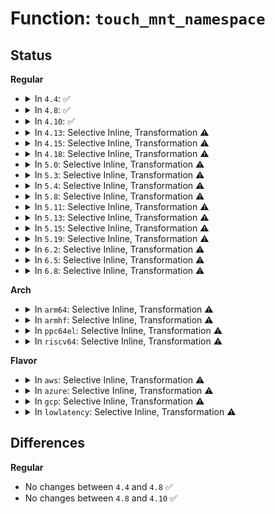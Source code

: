 # Function: <code>touch_mnt_namespace</code>

## Status
<b>Regular</b>
<ul>
<li>
<details>
<summary>In <code>4.4</code>: ✅</summary>

```c
void touch_mnt_namespace(struct mnt_namespace *ns);
```

**Collision:** Unique Static

**Inline:** No

**Transformation:** False

**Instances:**

```
In fs/namespace.c (ffffffff8122bc00)
Location: fs/namespace.c:791
Inline: False
Direct callers:
  - fs/namespace.c:mark_mounts_for_expiry
  - fs/namespace.c:do_umount
  - fs/namespace.c:attach_recursive_mnt
  - fs/namespace.c:do_mount
  - fs/namespace.c:SyS_pivot_root
```
**Symbols:**

```
ffffffff8122bc00-ffffffff8122bc3c: touch_mnt_namespace (STB_LOCAL)
```
</details>
</li>
<li>
<details>
<summary>In <code>4.8</code>: ✅</summary>

```c
void touch_mnt_namespace(struct mnt_namespace *ns);
```

**Collision:** Unique Static

**Inline:** No

**Transformation:** False

**Instances:**

```
In fs/namespace.c (ffffffff81254370)
Location: fs/namespace.c:791
Inline: False
Direct callers:
  - fs/namespace.c:SyS_pivot_root
  - fs/namespace.c:do_mount
  - fs/namespace.c:mark_mounts_for_expiry
  - fs/namespace.c:attach_recursive_mnt
  - fs/namespace.c:do_umount
```
**Symbols:**

```
ffffffff81254370-ffffffff812543ac: touch_mnt_namespace (STB_LOCAL)
```
</details>
</li>
<li>
<details>
<summary>In <code>4.10</code>: ✅</summary>

```c
void touch_mnt_namespace(struct mnt_namespace *ns);
```

**Collision:** Unique Static

**Inline:** No

**Transformation:** False

**Instances:**

```
In fs/namespace.c (ffffffff812676a0)
Location: fs/namespace.c:792
Inline: False
Direct callers:
  - fs/namespace.c:SyS_pivot_root
  - fs/namespace.c:do_mount
  - fs/namespace.c:mark_mounts_for_expiry
  - fs/namespace.c:attach_recursive_mnt
  - fs/namespace.c:do_umount
  - fs/namespace.c:commit_tree
```
**Symbols:**

```
ffffffff812676a0-ffffffff812676dc: touch_mnt_namespace (STB_LOCAL)
```
</details>
</li>
<li>
<details>
<summary>In <code>4.13</code>: Selective Inline, Transformation ⚠️</summary>

**Collision:** Unique Static

**Inline:** Selective

**Transformation:** True

**Instances:**

```
In fs/namespace.c (ffffffff8127945b)
Location: fs/namespace.c:793
Inline: True
Inline callers:
  - fs/namespace.c:SyS_pivot_root
  - fs/namespace.c:do_mount
  - fs/namespace.c:mark_mounts_for_expiry
  - fs/namespace.c:attach_recursive_mnt
  - fs/namespace.c:do_umount
  - fs/namespace.c:commit_tree
Direct callers:
  - fs/namespace.c:SyS_pivot_root
  - fs/namespace.c:do_mount
  - fs/namespace.c:mark_mounts_for_expiry
  - fs/namespace.c:attach_recursive_mnt
  - fs/namespace.c:do_umount
  - fs/namespace.c:commit_tree
```
**Symbols:**

```
ffffffff81275e40-ffffffff81275e76: touch_mnt_namespace.part.22 (STB_LOCAL)
```
</details>
</li>
<li>
<details>
<summary>In <code>4.15</code>: Selective Inline, Transformation ⚠️</summary>

**Collision:** Unique Static

**Inline:** Selective

**Transformation:** True

**Instances:**

```
In fs/namespace.c (ffffffff8129be9b)
Location: fs/namespace.c:860
Inline: True
Inline callers:
  - fs/namespace.c:SyS_pivot_root
  - fs/namespace.c:do_mount
  - fs/namespace.c:mark_mounts_for_expiry
  - fs/namespace.c:attach_recursive_mnt
  - fs/namespace.c:do_umount
  - fs/namespace.c:commit_tree
Direct callers:
  - fs/namespace.c:SyS_pivot_root
  - fs/namespace.c:do_mount
  - fs/namespace.c:mark_mounts_for_expiry
  - fs/namespace.c:attach_recursive_mnt
  - fs/namespace.c:do_umount
  - fs/namespace.c:commit_tree
```
**Symbols:**

```
ffffffff812981e0-ffffffff81298216: touch_mnt_namespace.part.25 (STB_LOCAL)
```
</details>
</li>
<li>
<details>
<summary>In <code>4.18</code>: Selective Inline, Transformation ⚠️</summary>

**Collision:** Unique Static

**Inline:** Selective

**Transformation:** True

**Instances:**

```
In fs/namespace.c (ffffffff812c1fc5)
Location: fs/namespace.c:870
Inline: True
Inline callers:
  - fs/namespace.c:__ia32_sys_pivot_root
  - fs/namespace.c:__x64_sys_pivot_root
  - fs/namespace.c:do_mount
  - fs/namespace.c:mark_mounts_for_expiry
  - fs/namespace.c:attach_recursive_mnt
  - fs/namespace.c:ksys_umount
  - fs/namespace.c:commit_tree
Direct callers:
  - fs/namespace.c:__ia32_sys_pivot_root
  - fs/namespace.c:__x64_sys_pivot_root
  - fs/namespace.c:do_mount
  - fs/namespace.c:mark_mounts_for_expiry
  - fs/namespace.c:attach_recursive_mnt
  - fs/namespace.c:ksys_umount
  - fs/namespace.c:commit_tree
```
**Symbols:**

```
ffffffff812bdaa0-ffffffff812bdad6: touch_mnt_namespace.part.38 (STB_LOCAL)
```
</details>
</li>
<li>
<details>
<summary>In <code>5.0</code>: Selective Inline, Transformation ⚠️</summary>

**Collision:** Unique Static

**Inline:** Selective

**Transformation:** True

**Instances:**

```
In fs/namespace.c (ffffffff812d7265)
Location: fs/namespace.c:782
Inline: True
Inline callers:
  - fs/namespace.c:__ia32_sys_pivot_root
  - fs/namespace.c:__x64_sys_pivot_root
  - fs/namespace.c:mark_mounts_for_expiry
  - fs/namespace.c:attach_recursive_mnt
  - fs/namespace.c:ksys_umount
  - fs/namespace.c:commit_tree
Direct callers:
  - fs/namespace.c:__ia32_sys_pivot_root
  - fs/namespace.c:__x64_sys_pivot_root
  - fs/namespace.c:mark_mounts_for_expiry
  - fs/namespace.c:attach_recursive_mnt
  - fs/namespace.c:ksys_umount
  - fs/namespace.c:commit_tree
```
**Symbols:**

```
ffffffff812d3110-ffffffff812d3146: touch_mnt_namespace.part.40 (STB_LOCAL)
```
</details>
</li>
<li>
<details>
<summary>In <code>5.3</code>: Selective Inline, Transformation ⚠️</summary>

**Collision:** Unique Static

**Inline:** Selective

**Transformation:** True

**Instances:**

```
In fs/namespace.c (ffffffff812f56b6)
Location: fs/namespace.c:790
Inline: True
Inline callers:
  - fs/namespace.c:__ia32_sys_pivot_root
  - fs/namespace.c:__x64_sys_pivot_root
  - fs/namespace.c:mark_mounts_for_expiry
  - fs/namespace.c:attach_recursive_mnt
  - fs/namespace.c:ksys_umount
  - fs/namespace.c:commit_tree
Direct callers:
  - fs/namespace.c:__ia32_sys_pivot_root
  - fs/namespace.c:__x64_sys_pivot_root
  - fs/namespace.c:mark_mounts_for_expiry
  - fs/namespace.c:attach_recursive_mnt
  - fs/namespace.c:ksys_umount
  - fs/namespace.c:commit_tree
```
**Symbols:**

```
ffffffff812f0110-ffffffff812f0146: touch_mnt_namespace.part.0 (STB_LOCAL)
```
</details>
</li>
<li>
<details>
<summary>In <code>5.4</code>: Selective Inline, Transformation ⚠️</summary>

**Collision:** Unique Static

**Inline:** Selective

**Transformation:** True

**Instances:**

```
In fs/namespace.c (ffffffff81307236)
Location: fs/namespace.c:790
Inline: True
Inline callers:
  - fs/namespace.c:__ia32_sys_pivot_root
  - fs/namespace.c:__x64_sys_pivot_root
  - fs/namespace.c:mark_mounts_for_expiry
  - fs/namespace.c:attach_recursive_mnt
  - fs/namespace.c:ksys_umount
  - fs/namespace.c:commit_tree
Direct callers:
  - fs/namespace.c:__ia32_sys_pivot_root
  - fs/namespace.c:__x64_sys_pivot_root
  - fs/namespace.c:mark_mounts_for_expiry
  - fs/namespace.c:attach_recursive_mnt
  - fs/namespace.c:ksys_umount
  - fs/namespace.c:commit_tree
```
**Symbols:**

```
ffffffff81301cb0-ffffffff81301ce6: touch_mnt_namespace.part.0 (STB_LOCAL)
```
</details>
</li>
<li>
<details>
<summary>In <code>5.8</code>: Selective Inline, Transformation ⚠️</summary>

**Collision:** Unique Static

**Inline:** Selective

**Transformation:** True

**Instances:**

```
In fs/namespace.c (ffffffff81340a99)
Location: fs/namespace.c:806
Inline: True
Inline callers:
  - fs/namespace.c:__do_sys_pivot_root
  - fs/namespace.c:shrink_submounts
  - fs/namespace.c:shrink_submounts
  - fs/namespace.c:mark_mounts_for_expiry
  - fs/namespace.c:mark_mounts_for_expiry
  - fs/namespace.c:do_reconfigure_mnt
  - fs/namespace.c:do_reconfigure_mnt
  - fs/namespace.c:attach_recursive_mnt
  - fs/namespace.c:attach_recursive_mnt
  - fs/namespace.c:commit_tree
  - fs/namespace.c:commit_tree
Direct callers:
  - fs/namespace.c:__do_sys_pivot_root
```
**Symbols:**

```
ffffffff8133aac0-ffffffff8133aaf6: touch_mnt_namespace.part.0 (STB_LOCAL)
```
</details>
</li>
<li>
<details>
<summary>In <code>5.11</code>: Selective Inline, Transformation ⚠️</summary>

**Collision:** Unique Static

**Inline:** Selective

**Transformation:** True

**Instances:**

```
In fs/namespace.c (ffffffff8134cb29)
Location: fs/namespace.c:806
Inline: True
Inline callers:
  - fs/namespace.c:__do_sys_pivot_root
  - fs/namespace.c:shrink_submounts
  - fs/namespace.c:shrink_submounts
  - fs/namespace.c:mark_mounts_for_expiry
  - fs/namespace.c:mark_mounts_for_expiry
  - fs/namespace.c:do_reconfigure_mnt
  - fs/namespace.c:do_reconfigure_mnt
  - fs/namespace.c:attach_recursive_mnt
  - fs/namespace.c:attach_recursive_mnt
  - fs/namespace.c:commit_tree
  - fs/namespace.c:commit_tree
Direct callers:
  - fs/namespace.c:__do_sys_pivot_root
```
**Symbols:**

```
ffffffff81346700-ffffffff81346736: touch_mnt_namespace.part.0 (STB_LOCAL)
```
</details>
</li>
<li>
<details>
<summary>In <code>5.13</code>: Selective Inline, Transformation ⚠️</summary>

**Collision:** Unique Static

**Inline:** Selective

**Transformation:** True

**Instances:**

```
In fs/namespace.c (ffffffff81353703)
Location: fs/namespace.c:813
Inline: True
Inline callers:
  - fs/namespace.c:__do_sys_pivot_root
  - fs/namespace.c:path_mount
  - fs/namespace.c:path_mount
  - fs/namespace.c:path_mount
  - fs/namespace.c:path_mount
  - fs/namespace.c:mark_mounts_for_expiry
  - fs/namespace.c:mark_mounts_for_expiry
  - fs/namespace.c:attach_recursive_mnt
  - fs/namespace.c:attach_recursive_mnt
  - fs/namespace.c:do_umount
  - fs/namespace.c:do_umount
  - fs/namespace.c:commit_tree
  - fs/namespace.c:commit_tree
Direct callers:
  - fs/namespace.c:__do_sys_pivot_root
```
**Symbols:**

```
ffffffff8134caa0-ffffffff8134cad6: touch_mnt_namespace.part.0 (STB_LOCAL)
```
</details>
</li>
<li>
<details>
<summary>In <code>5.15</code>: Selective Inline, Transformation ⚠️</summary>

**Collision:** Unique Static

**Inline:** Selective

**Transformation:** True

**Instances:**

```
In fs/namespace.c (ffffffff813a1b53)
Location: fs/namespace.c:822
Inline: True
Inline callers:
  - fs/namespace.c:__do_sys_pivot_root
  - fs/namespace.c:path_mount
  - fs/namespace.c:path_mount
  - fs/namespace.c:path_mount
  - fs/namespace.c:path_mount
  - fs/namespace.c:mark_mounts_for_expiry
  - fs/namespace.c:mark_mounts_for_expiry
  - fs/namespace.c:attach_recursive_mnt
  - fs/namespace.c:attach_recursive_mnt
  - fs/namespace.c:do_umount
  - fs/namespace.c:do_umount
  - fs/namespace.c:commit_tree
  - fs/namespace.c:commit_tree
Direct callers:
  - fs/namespace.c:__do_sys_pivot_root
```
**Symbols:**

```
ffffffff8139a9a0-ffffffff8139a9d6: touch_mnt_namespace.part.0 (STB_LOCAL)
```
</details>
</li>
<li>
<details>
<summary>In <code>5.19</code>: Selective Inline, Transformation ⚠️</summary>

**Collision:** Unique Static

**Inline:** Selective

**Transformation:** True

**Instances:**

```
In fs/namespace.c (ffffffff81425552)
Location: fs/namespace.c:858
Inline: True
Inline callers:
  - fs/namespace.c:__do_sys_pivot_root
  - fs/namespace.c:path_mount
  - fs/namespace.c:path_mount
  - fs/namespace.c:path_mount
  - fs/namespace.c:path_mount
  - fs/namespace.c:mark_mounts_for_expiry
  - fs/namespace.c:mark_mounts_for_expiry
  - fs/namespace.c:attach_recursive_mnt
  - fs/namespace.c:attach_recursive_mnt
  - fs/namespace.c:do_umount
  - fs/namespace.c:do_umount
  - fs/namespace.c:commit_tree
  - fs/namespace.c:commit_tree
Direct callers:
  - fs/namespace.c:__do_sys_pivot_root
```
**Symbols:**

```
ffffffff8141d740-ffffffff8141d784: touch_mnt_namespace.part.0 (STB_LOCAL)
```
</details>
</li>
<li>
<details>
<summary>In <code>6.2</code>: Selective Inline, Transformation ⚠️</summary>

**Collision:** Unique Static

**Inline:** Selective

**Transformation:** True

**Instances:**

```
In fs/namespace.c (ffffffff814b1cd2)
Location: fs/namespace.c:969
Inline: True
Inline callers:
  - fs/namespace.c:__do_sys_pivot_root
  - fs/namespace.c:path_mount
  - fs/namespace.c:path_mount
  - fs/namespace.c:path_mount
  - fs/namespace.c:path_mount
  - fs/namespace.c:mark_mounts_for_expiry
  - fs/namespace.c:mark_mounts_for_expiry
  - fs/namespace.c:attach_recursive_mnt
  - fs/namespace.c:attach_recursive_mnt
  - fs/namespace.c:do_umount
  - fs/namespace.c:do_umount
  - fs/namespace.c:commit_tree
  - fs/namespace.c:commit_tree
Direct callers:
  - fs/namespace.c:__do_sys_pivot_root
```
**Symbols:**

```
ffffffff814a9b50-ffffffff814a9b94: touch_mnt_namespace.part.0 (STB_LOCAL)
```
</details>
</li>
<li>
<details>
<summary>In <code>6.5</code>: Selective Inline, Transformation ⚠️</summary>

**Collision:** Unique Static

**Inline:** Selective

**Transformation:** True

**Instances:**

```
In fs/namespace.c (ffffffff814e6d23)
Location: fs/namespace.c:878
Inline: True
Inline callers:
  - fs/namespace.c:__do_sys_pivot_root
  - fs/namespace.c:path_mount
  - fs/namespace.c:path_mount
  - fs/namespace.c:path_mount
  - fs/namespace.c:path_mount
  - fs/namespace.c:mark_mounts_for_expiry
  - fs/namespace.c:mark_mounts_for_expiry
  - fs/namespace.c:attach_recursive_mnt
  - fs/namespace.c:attach_recursive_mnt
  - fs/namespace.c:do_umount
  - fs/namespace.c:do_umount
  - fs/namespace.c:commit_tree
  - fs/namespace.c:commit_tree
Direct callers:
  - fs/namespace.c:__do_sys_pivot_root
```
**Symbols:**

```
ffffffff814dea30-ffffffff814dea74: touch_mnt_namespace.part.0 (STB_LOCAL)
```
</details>
</li>
<li>
<details>
<summary>In <code>6.8</code>: Selective Inline, Transformation ⚠️</summary>

**Collision:** Unique Static

**Inline:** Selective

**Transformation:** True

**Instances:**

```
In fs/namespace.c (ffffffff8151ab63)
Location: fs/namespace.c:866
Inline: True
Inline callers:
  - fs/namespace.c:__do_sys_pivot_root
  - fs/namespace.c:path_mount
  - fs/namespace.c:path_mount
  - fs/namespace.c:path_mount
  - fs/namespace.c:path_mount
  - fs/namespace.c:mark_mounts_for_expiry
  - fs/namespace.c:mark_mounts_for_expiry
  - fs/namespace.c:attach_recursive_mnt
  - fs/namespace.c:attach_recursive_mnt
  - fs/namespace.c:do_umount
  - fs/namespace.c:do_umount
  - fs/namespace.c:commit_tree
  - fs/namespace.c:commit_tree
Direct callers:
  - fs/namespace.c:__do_sys_pivot_root
```
**Symbols:**

```
ffffffff81511660-ffffffff815116a4: touch_mnt_namespace.part.0 (STB_LOCAL)
```
</details>
</li>
</ul>
<b>Arch</b>
<ul>
<li>
<details>
<summary>In <code>arm64</code>: Selective Inline, Transformation ⚠️</summary>

**Collision:** Unique Static

**Inline:** Selective

**Transformation:** True

**Instances:**

```
In fs/namespace.c (ffff8000103baab4)
Location: fs/namespace.c:790
Inline: True
Inline callers:
  - fs/namespace.c:__arm64_sys_pivot_root
  - fs/namespace.c:mark_mounts_for_expiry
  - fs/namespace.c:attach_recursive_mnt
  - fs/namespace.c:ksys_umount
  - fs/namespace.c:commit_tree
Direct callers:
  - fs/namespace.c:__arm64_sys_pivot_root
  - fs/namespace.c:mark_mounts_for_expiry
  - fs/namespace.c:attach_recursive_mnt
  - fs/namespace.c:ksys_umount
  - fs/namespace.c:commit_tree
```
**Symbols:**

```
ffff8000103b43f0-ffff8000103b443c: touch_mnt_namespace.part.0 (STB_LOCAL)
```
</details>
</li>
<li>
<details>
<summary>In <code>armhf</code>: Selective Inline, Transformation ⚠️</summary>

**Collision:** Unique Static

**Inline:** Selective

**Transformation:** True

**Instances:**

```
In fs/namespace.c (c0598830)
Location: fs/namespace.c:790
Inline: True
Inline callers:
  - fs/namespace.c:__se_sys_pivot_root
  - fs/namespace.c:mark_mounts_for_expiry
  - fs/namespace.c:set_mount_attributes
  - fs/namespace.c:attach_recursive_mnt
  - fs/namespace.c:do_umount
  - fs/namespace.c:commit_tree
Direct callers:
  - fs/namespace.c:__se_sys_pivot_root
  - fs/namespace.c:mark_mounts_for_expiry
  - fs/namespace.c:set_mount_attributes
  - fs/namespace.c:attach_recursive_mnt
  - fs/namespace.c:do_umount
  - fs/namespace.c:commit_tree
```
**Symbols:**

```
c0593798-c05937f0: touch_mnt_namespace.part.0 (STB_LOCAL)
```
</details>
</li>
<li>
<details>
<summary>In <code>ppc64el</code>: Selective Inline, Transformation ⚠️</summary>

**Collision:** Unique Static

**Inline:** Selective

**Transformation:** True

**Instances:**

```
In fs/namespace.c (c0000000004b8330)
Location: fs/namespace.c:790
Inline: True
Inline callers:
  - fs/namespace.c:__se_sys_pivot_root
  - fs/namespace.c:mark_mounts_for_expiry
  - fs/namespace.c:attach_recursive_mnt
  - fs/namespace.c:ksys_umount
  - fs/namespace.c:commit_tree
Direct callers:
  - fs/namespace.c:__se_sys_pivot_root
  - fs/namespace.c:mark_mounts_for_expiry
  - fs/namespace.c:attach_recursive_mnt
  - fs/namespace.c:ksys_umount
  - fs/namespace.c:commit_tree
```
**Symbols:**

```
c0000000004b06f0-c0000000004b074c: touch_mnt_namespace.part.0 (STB_LOCAL)
```
</details>
</li>
<li>
<details>
<summary>In <code>riscv64</code>: Selective Inline, Transformation ⚠️</summary>

**Collision:** Unique Static

**Inline:** Selective

**Transformation:** True

**Instances:**

```
In fs/namespace.c (ffffffe00027ceee)
Location: fs/namespace.c:790
Inline: True
Inline callers:
  - fs/namespace.c:__se_sys_pivot_root
  - fs/namespace.c:mark_mounts_for_expiry
  - fs/namespace.c:attach_recursive_mnt
  - fs/namespace.c:ksys_umount
  - fs/namespace.c:commit_tree
Direct callers:
  - fs/namespace.c:__se_sys_pivot_root
  - fs/namespace.c:mark_mounts_for_expiry
  - fs/namespace.c:attach_recursive_mnt
  - fs/namespace.c:ksys_umount
  - fs/namespace.c:commit_tree
```
**Symbols:**

```
ffffffe000277bfe-ffffffe000277c40: touch_mnt_namespace.part.0 (STB_LOCAL)
```
</details>
</li>
</ul>
<b>Flavor</b>
<ul>
<li>
<details>
<summary>In <code>aws</code>: Selective Inline, Transformation ⚠️</summary>

**Collision:** Unique Static

**Inline:** Selective

**Transformation:** True

**Instances:**

```
In fs/namespace.c (ffffffff812ff816)
Location: fs/namespace.c:790
Inline: True
Inline callers:
  - fs/namespace.c:__ia32_sys_pivot_root
  - fs/namespace.c:__x64_sys_pivot_root
  - fs/namespace.c:mark_mounts_for_expiry
  - fs/namespace.c:attach_recursive_mnt
  - fs/namespace.c:ksys_umount
  - fs/namespace.c:commit_tree
Direct callers:
  - fs/namespace.c:__ia32_sys_pivot_root
  - fs/namespace.c:__x64_sys_pivot_root
  - fs/namespace.c:mark_mounts_for_expiry
  - fs/namespace.c:attach_recursive_mnt
  - fs/namespace.c:ksys_umount
  - fs/namespace.c:commit_tree
```
**Symbols:**

```
ffffffff812fa290-ffffffff812fa2c6: touch_mnt_namespace.part.0 (STB_LOCAL)
```
</details>
</li>
<li>
<details>
<summary>In <code>azure</code>: Selective Inline, Transformation ⚠️</summary>

**Collision:** Unique Static

**Inline:** Selective

**Transformation:** True

**Instances:**

```
In fs/namespace.c (ffffffff812f0436)
Location: fs/namespace.c:790
Inline: True
Inline callers:
  - fs/namespace.c:__ia32_sys_pivot_root
  - fs/namespace.c:__x64_sys_pivot_root
  - fs/namespace.c:mark_mounts_for_expiry
  - fs/namespace.c:attach_recursive_mnt
  - fs/namespace.c:ksys_umount
  - fs/namespace.c:commit_tree
Direct callers:
  - fs/namespace.c:__ia32_sys_pivot_root
  - fs/namespace.c:__x64_sys_pivot_root
  - fs/namespace.c:mark_mounts_for_expiry
  - fs/namespace.c:attach_recursive_mnt
  - fs/namespace.c:ksys_umount
  - fs/namespace.c:commit_tree
```
**Symbols:**

```
ffffffff812eaeb0-ffffffff812eaee6: touch_mnt_namespace.part.0 (STB_LOCAL)
```
</details>
</li>
<li>
<details>
<summary>In <code>gcp</code>: Selective Inline, Transformation ⚠️</summary>

**Collision:** Unique Static

**Inline:** Selective

**Transformation:** True

**Instances:**

```
In fs/namespace.c (ffffffff812fd606)
Location: fs/namespace.c:790
Inline: True
Inline callers:
  - fs/namespace.c:__ia32_sys_pivot_root
  - fs/namespace.c:__x64_sys_pivot_root
  - fs/namespace.c:mark_mounts_for_expiry
  - fs/namespace.c:attach_recursive_mnt
  - fs/namespace.c:ksys_umount
  - fs/namespace.c:commit_tree
Direct callers:
  - fs/namespace.c:__ia32_sys_pivot_root
  - fs/namespace.c:__x64_sys_pivot_root
  - fs/namespace.c:mark_mounts_for_expiry
  - fs/namespace.c:attach_recursive_mnt
  - fs/namespace.c:ksys_umount
  - fs/namespace.c:commit_tree
```
**Symbols:**

```
ffffffff812f8080-ffffffff812f80b6: touch_mnt_namespace.part.0 (STB_LOCAL)
```
</details>
</li>
<li>
<details>
<summary>In <code>lowlatency</code>: Selective Inline, Transformation ⚠️</summary>

**Collision:** Unique Static

**Inline:** Selective

**Transformation:** True

**Instances:**

```
In fs/namespace.c (ffffffff8130e964)
Location: fs/namespace.c:790
Inline: True
Inline callers:
  - fs/namespace.c:__ia32_sys_pivot_root
  - fs/namespace.c:__x64_sys_pivot_root
  - fs/namespace.c:mark_mounts_for_expiry
  - fs/namespace.c:attach_recursive_mnt
  - fs/namespace.c:ksys_umount
  - fs/namespace.c:commit_tree
Direct callers:
  - fs/namespace.c:__ia32_sys_pivot_root
  - fs/namespace.c:__x64_sys_pivot_root
  - fs/namespace.c:mark_mounts_for_expiry
  - fs/namespace.c:attach_recursive_mnt
  - fs/namespace.c:ksys_umount
  - fs/namespace.c:commit_tree
```
**Symbols:**

```
ffffffff81309ea0-ffffffff81309ed6: touch_mnt_namespace.part.0 (STB_LOCAL)
```
</details>
</li>
</ul>

## Differences
<b>Regular</b>
<ul>
<li>
No changes between <code>4.4</code> and <code>4.8</code> ✅
</li>
<li>
No changes between <code>4.8</code> and <code>4.10</code> ✅
</li>
</ul>
